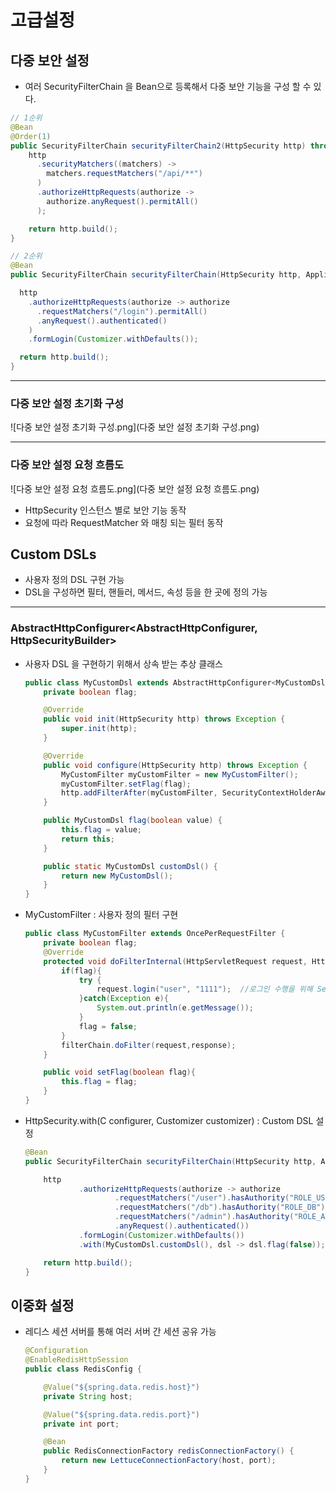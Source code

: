 # 고급설정

## 다중 보안 설정
- 여러 SecurityFilterChain 을 Bean으로 등록해서 다중 보안 기능을 구성 할 수 있다.

```java
// 1순위
@Bean
@Order(1)
public SecurityFilterChain securityFilterChain2(HttpSecurity http) throws Exception {
    http
      .securityMatchers((matchers) ->
        matchers.requestMatchers("/api/**")
      )
      .authorizeHttpRequests(authorize ->
        authorize.anyRequest().permitAll()
      );

    return http.build();
}

// 2순위
@Bean
public SecurityFilterChain securityFilterChain(HttpSecurity http, ApplicationContext context) throws Exception {

  http
    .authorizeHttpRequests(authorize -> authorize
      .requestMatchers("/login").permitAll()
      .anyRequest().authenticated()
    )
    .formLogin(Customizer.withDefaults());

  return http.build();
}
```

***
### 다중 보안 설정 초기화 구성

![다중 보안 설정 초기화 구성.png](다중 보안 설정 초기화 구성.png)

***
### 다중 보안 설정 요청 흐름도

![다중 보안 설정 요청 흐름도.png](다중 보안 설정 요청 흐름도.png)

- HttpSecurity 인스턴스 별로 보안 기능 동작
- 요청에 따라 RequestMatcher 와 매칭 되는 필터 동작

## Custom DSLs
- 사용자 정의 DSL 구현 가능
- DSL을 구성하면 필터, 핸들러, 메서드, 속성 등을 한 곳에 정의 가능

***
### AbstractHttpConfigurer<AbstractHttpConfigurer, HttpSecurityBuilder>
- 사용자 DSL 을 구현하기 위해서 상속 받는 추상 클래스
    ```java
    public class MyCustomDsl extends AbstractHttpConfigurer<MyCustomDsl, HttpSecurity> {
        private boolean flag;
  
        @Override
        public void init(HttpSecurity http) throws Exception {
            super.init(http);
        }
  
        @Override
        public void configure(HttpSecurity http) throws Exception {
            MyCustomFilter myCustomFilter = new MyCustomFilter();
            myCustomFilter.setFlag(flag);
            http.addFilterAfter(myCustomFilter, SecurityContextHolderAwareRequestFilter.class);
        }
  
        public MyCustomDsl flag(boolean value) {
            this.flag = value;
            return this;
        }
  
        public static MyCustomDsl customDsl() {
            return new MyCustomDsl();
        }
    }
    ```
- MyCustomFilter : 사용자 정의 필터 구현
  ```java
  public class MyCustomFilter extends OncePerRequestFilter {
      private boolean flag;
      @Override
      protected void doFilterInternal(HttpServletRequest request, HttpServletResponse response, FilterChain filterChain) throws ServletException, IOException {
          if(flag){
              try {
                  request.login("user", "1111");  //로그인 수행을 위해 SecurityContextHolderAwareRequestFilter 필터 뒤에 위치
              }catch(Exception e){
                  System.out.println(e.getMessage());
              }
              flag = false;
          }
          filterChain.doFilter(request,response);
      }
  
      public void setFlag(boolean flag){
          this.flag = flag;
      }
  }
  ```

- HttpSecurity.with(C configurer, Customizer<C> customizer) : Custom DSL 설정

  ```java
  @Bean
  public SecurityFilterChain securityFilterChain(HttpSecurity http, ApplicationContext context) throws Exception {
  
      http
              .authorizeHttpRequests(authorize -> authorize
                      .requestMatchers("/user").hasAuthority("ROLE_USER")
                      .requestMatchers("/db").hasAuthority("ROLE_DB")
                      .requestMatchers("/admin").hasAuthority("ROLE_ADMIN")
                      .anyRequest().authenticated())
              .formLogin(Customizer.withDefaults())
              .with(MyCustomDsl.customDsl(), dsl -> dsl.flag(false));     // custom DSL 설정
  
      return http.build();
  }
  ```

## 이중화 설정

- 레디스 세션 서버를 통해 여러 서버 간 세션 공유 가능

  ```java
  @Configuration
  @EnableRedisHttpSession
  public class RedisConfig {
  
      @Value("${spring.data.redis.host}")
      private String host;
  
      @Value("${spring.data.redis.port}")
      private int port;
  
      @Bean
      public RedisConnectionFactory redisConnectionFactory() {
          return new LettuceConnectionFactory(host, port);
      }
  }
  ```
